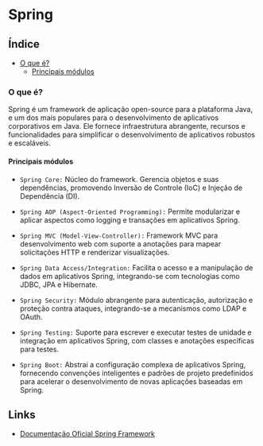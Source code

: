 # Spring

## Índice
- [O que é?](#o-que-é)
    - [Principais módulos](#principais-módulos)

### O que é? 
Spring é um framework de aplicação open-source para a plataforma Java, e um dos mais populares para o desenvolvimento de aplicativos corporativos em Java. Ele fornece infraestrutura abrangente, recursos e funcionalidades para simplificar o desenvolvimento de aplicativos robustos e escaláveis.

#### Principais módulos
- ``Spring Core:`` Núcleo do framework. Gerencia objetos e suas dependências, promovendo Inversão de Controle (IoC) e Injeção de Dependência (DI).

- ``Spring AOP (Aspect-Oriented Programming):`` Permite modularizar e aplicar aspectos como logging e transações em aplicativos Spring.

- ``Spring MVC (Model-View-Controller):`` Framework MVC para desenvolvimento web com suporte a anotações para mapear solicitações HTTP e renderizar visualizações.

- ``Spring Data Access/Integration:`` Facilita o acesso e a manipulação de dados em aplicativos Spring, integrando-se com tecnologias como JDBC, JPA e Hibernate.

- ``Spring Security:`` Módulo abrangente para autenticação, autorização e proteção contra ataques, integrando-se a mecanismos como LDAP e OAuth.

- ``Spring Testing:`` Suporte para escrever e executar testes de unidade e integração em aplicativos Spring, com classes e anotações específicas para testes.

- ``Spring Boot:`` Abstrai a configuração complexa de aplicativos Spring, fornecendo convenções inteligentes e padrões de projeto predefinidos para acelerar o desenvolvimento de novas aplicações baseadas em Spring.


## Links
- [Documentação Oficial Spring Framework](https://docs.spring.io/spring-framework/reference/)
